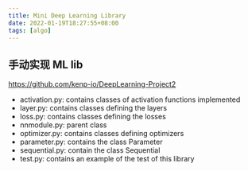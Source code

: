 ```yaml
---
title: Mini Deep Learning Library
date: 2022-01-19T18:27:55+08:00
tags: [algo]
---
```


## 手动实现 ML lib

https://github.com/kenp-io/DeepLearning-Project2

- activation.py: contains classes of activation functions implemented
- layer.py: contains classes defining the layers
- loss.py: contains classes defining the losses
- nnmodule.py: parent class
- optimizer.py: contains classes defining optimizers
- parameter.py: contains the class Parameter
- sequential.py: contain the class Sequential
- test.py: contains an example of the test of this library
